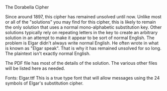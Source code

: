 The Dorabella Cipher

Since around 1897, this cipher has remained unsolved until now. Unlike most or all of the "solutions" you may find for this cipher, this is likely to remain the only solution that uses a normal mono-alphabetic substitution key. Other solutions typically rely on repeating letters in the key to create an arbitrary solution in an attempt to make it appear to be sort of normal English. The problem is Elgar didn't always write normal English. He often wrote in what is known as "Elgar speak". That is why it has remained unsolved for so long. The plaintext isn't exactly normal English.

The PDF file has most of the details of the solution. The various other files will be listed here as needed.

Fonts:
Elgar.ttf
This is a true type font that will allow messages using the 24 symbols of Elgar's substitution cipher.
